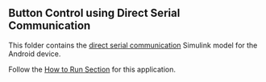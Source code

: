 ## Button Control using Direct Serial Communication
This folder contains the [direct serial communication](Link) Simulink model for the Android device.

Follow the [How to Run Section](https://github.com/AqeelJar/Android-Arduino_Face_Detection_Robot/tree/main?tab=readme-ov-file#direct-serial-communication-buttoncontrolappslx) for this application.
